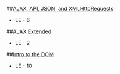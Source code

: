 ##[AJAX, API, JSON, and XMLHttpRequests](https://coursework.galvanize.com/learning_experiences/34)

- LE - 6

##[AJAX Extended](https://coursework.galvanize.com/users/431/learning_experiences/105)
- LE - 2

##[Intro to the DOM](https://coursework.galvanize.com/users/431/learning_experiences/83)
- LE - 10
